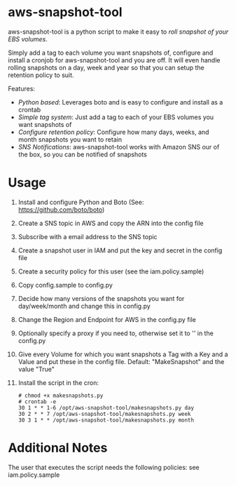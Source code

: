 aws-snapshot-tool
=================
aws-snapshot-tool is a python script to make it easy to *roll snapshot of your EBS volumes*. 

Simply add a tag to each volume you want snapshots of, configure and install a cronjob for aws-snapshot-tool and you are off. It will even handle rolling snapshots on a day, week and year so that you can setup the retention policy to suit.

Features:
- *Python based*: Leverages boto and is easy to configure and install as a crontab
- *Simple tag system*: Just add a tag to each of your EBS volumes you want snapshots of
- *Configure retention policy*: Configure how many days, weeks, and month snapshots you want to retain
- *SNS Notifications*: aws-snapshot-tool works with Amazon SNS our of the box, so you can be notified of snapshots

Usage
==========
1. Install and configure Python and Boto (See: https://github.com/boto/boto)
2. Create a SNS topic in AWS and copy the ARN into the config file
3. Subscribe with a email address to the SNS topic
4. Create a snapshot user in IAM and put the key and secret in the config file
5. Create a security policy for this user (see the iam.policy.sample)
6. Copy config.sample to config.py
7. Decide how many versions of the snapshots you want for day/week/month and change this in config.py
8. Change the Region and Endpoint for AWS in the config.py file
9. Optionally specify a proxy if you need to, otherwise set it to '' in the config.py
10. Give every Volume for which you want snapshots a Tag with a Key and a Value and put these in the config file. Default: "MakeSnapshot" and the value "True"
11. Install the script in the cron: 

		# chmod +x makesnapshots.py
		# crontab -e
		30 1 * * 1-6 /opt/aws-snapshot-tool/makesnapshots.py day
		30 2 * * 7 /opt/aws-snapshot-tool/makesnapshots.py week
		30 3 1 * * /opt/aws-snapshot-tool/makesnapshots.py month

Additional Notes
=========
The user that executes the script needs the following policies: see iam.policy.sample
